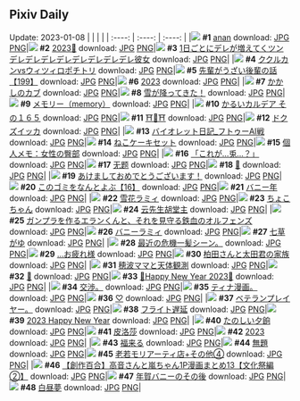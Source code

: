 ## Pixiv Daily
Update: 2023-01-08
|      |      |      |
| :----: | :----: | :----: |
|![](https://pixiv.microyu.workers.dev/c/240x480/img-master/img/2023/01/06/00/58/51/104272186_p0_master1200.jpg) **#1** [anan](https://www.pixiv.net/artworks/104272186) download: [JPG](https://pixiv.microyu.workers.dev/img-original/img/2023/01/06/00/58/51/104272186_p0.jpg) [PNG](https://pixiv.microyu.workers.dev/img-original/img/2023/01/06/00/58/51/104272186_p0.png)|![](https://pixiv.microyu.workers.dev/c/240x480/img-master/img/2023/01/06/00/00/12/104270167_p0_master1200.jpg) **#2** [2023🐰](https://www.pixiv.net/artworks/104270167) download: [JPG](https://pixiv.microyu.workers.dev/img-original/img/2023/01/06/00/00/12/104270167_p0.jpg) [PNG](https://pixiv.microyu.workers.dev/img-original/img/2023/01/06/00/00/12/104270167_p0.png)|![](https://pixiv.microyu.workers.dev/c/240x480/img-master/img/2023/01/06/00/00/52/104270302_p0_master1200.jpg) **#3** [1日ごとにデレが増えてくツンデレデレデレデレデレデレデレデレ彼女](https://www.pixiv.net/artworks/104270302) download: [JPG](https://pixiv.microyu.workers.dev/img-original/img/2023/01/06/00/00/52/104270302_p0.jpg) [PNG](https://pixiv.microyu.workers.dev/img-original/img/2023/01/06/00/00/52/104270302_p0.png)|
|![](https://pixiv.microyu.workers.dev/c/240x480/img-master/img/2023/01/06/06/00/02/104276202_p0_master1200.jpg) **#4** [ククルカンvsウィツィロポチトリ](https://www.pixiv.net/artworks/104276202) download: [JPG](https://pixiv.microyu.workers.dev/img-original/img/2023/01/06/06/00/02/104276202_p0.jpg) [PNG](https://pixiv.microyu.workers.dev/img-original/img/2023/01/06/06/00/02/104276202_p0.png)|![](https://pixiv.microyu.workers.dev/c/240x480/img-master/img/2023/01/06/19/00/13/104288009_p0_master1200.jpg) **#5** [先輩がうざい後輩の話【199】](https://www.pixiv.net/artworks/104288009) download: [JPG](https://pixiv.microyu.workers.dev/img-original/img/2023/01/06/19/00/13/104288009_p0.jpg) [PNG](https://pixiv.microyu.workers.dev/img-original/img/2023/01/06/19/00/13/104288009_p0.png)|![](https://pixiv.microyu.workers.dev/c/240x480/img-master/img/2023/01/06/00/00/21/104270210_p0_master1200.jpg) **#6** [2023](https://www.pixiv.net/artworks/104270210) download: [JPG](https://pixiv.microyu.workers.dev/img-original/img/2023/01/06/00/00/21/104270210_p0.jpg) [PNG](https://pixiv.microyu.workers.dev/img-original/img/2023/01/06/00/00/21/104270210_p0.png)|
|![](https://pixiv.microyu.workers.dev/c/240x480/img-master/img/2023/01/07/00/00/31/104297567_p0_master1200.jpg) **#7** [かかしのカブ](https://www.pixiv.net/artworks/104297567) download: [JPG](https://pixiv.microyu.workers.dev/img-original/img/2023/01/07/00/00/31/104297567_p0.jpg) [PNG](https://pixiv.microyu.workers.dev/img-original/img/2023/01/07/00/00/31/104297567_p0.png)|![](https://pixiv.microyu.workers.dev/c/240x480/img-master/img/2023/01/06/20/08/57/104289966_p0_master1200.jpg) **#8** [雪が降ってきた！](https://www.pixiv.net/artworks/104289966) download: [JPG](https://pixiv.microyu.workers.dev/img-original/img/2023/01/06/20/08/57/104289966_p0.jpg) [PNG](https://pixiv.microyu.workers.dev/img-original/img/2023/01/06/20/08/57/104289966_p0.png)|![](https://pixiv.microyu.workers.dev/c/240x480/img-master/img/2023/01/06/00/00/08/104270153_p0_master1200.jpg) **#9** [メモリー（memory）](https://www.pixiv.net/artworks/104270153) download: [JPG](https://pixiv.microyu.workers.dev/img-original/img/2023/01/06/00/00/08/104270153_p0.jpg) [PNG](https://pixiv.microyu.workers.dev/img-original/img/2023/01/06/00/00/08/104270153_p0.png)|
|![](https://pixiv.microyu.workers.dev/c/240x480/img-master/img/2023/01/07/00/00/37/104297600_p0_master1200.jpg) **#10** [かるいカルデア その１６５](https://www.pixiv.net/artworks/104297600) download: [JPG](https://pixiv.microyu.workers.dev/img-original/img/2023/01/07/00/00/37/104297600_p0.jpg) [PNG](https://pixiv.microyu.workers.dev/img-original/img/2023/01/07/00/00/37/104297600_p0.png)|![](https://pixiv.microyu.workers.dev/c/240x480/img-master/img/2023/01/06/08/13/40/104277470_p0_master1200.jpg) **#11** [⛩🐰⛩](https://www.pixiv.net/artworks/104277470) download: [JPG](https://pixiv.microyu.workers.dev/img-original/img/2023/01/06/08/13/40/104277470_p0.jpg) [PNG](https://pixiv.microyu.workers.dev/img-original/img/2023/01/06/08/13/40/104277470_p0.png)|![](https://pixiv.microyu.workers.dev/c/240x480/img-master/img/2023/01/06/18/42/10/104287537_p0_master1200.jpg) **#12** [ドクズイッカ](https://www.pixiv.net/artworks/104287537) download: [JPG](https://pixiv.microyu.workers.dev/img-original/img/2023/01/06/18/42/10/104287537_p0.jpg) [PNG](https://pixiv.microyu.workers.dev/img-original/img/2023/01/06/18/42/10/104287537_p0.png)|
|![](https://pixiv.microyu.workers.dev/c/240x480/img-master/img/2023/01/06/23/03/49/104295570_p0_master1200.jpg) **#13** [バイオレット日記_フトゥーAI戦](https://www.pixiv.net/artworks/104295570) download: [JPG](https://pixiv.microyu.workers.dev/img-original/img/2023/01/06/23/03/49/104295570_p0.jpg) [PNG](https://pixiv.microyu.workers.dev/img-original/img/2023/01/06/23/03/49/104295570_p0.png)|![](https://pixiv.microyu.workers.dev/c/240x480/img-master/img/2023/01/06/20/30/02/104290537_p0_master1200.jpg) **#14** [ねこケーキセット](https://www.pixiv.net/artworks/104290537) download: [JPG](https://pixiv.microyu.workers.dev/img-original/img/2023/01/06/20/30/02/104290537_p0.jpg) [PNG](https://pixiv.microyu.workers.dev/img-original/img/2023/01/06/20/30/02/104290537_p0.png)|![](https://pixiv.microyu.workers.dev/c/240x480/img-master/img/2023/01/07/08/00/02/104305188_p0_master1200.jpg) **#15** [個人メモ：女性の臀部](https://www.pixiv.net/artworks/104305188) download: [JPG](https://pixiv.microyu.workers.dev/img-original/img/2023/01/07/08/00/02/104305188_p0.jpg) [PNG](https://pixiv.microyu.workers.dev/img-original/img/2023/01/07/08/00/02/104305188_p0.png)|
|![](https://pixiv.microyu.workers.dev/c/240x480/img-master/img/2023/01/06/00/00/12/104270171_p0_master1200.jpg) **#16** [「これが…兎…？」](https://www.pixiv.net/artworks/104270171) download: [JPG](https://pixiv.microyu.workers.dev/img-original/img/2023/01/06/00/00/12/104270171_p0.jpg) [PNG](https://pixiv.microyu.workers.dev/img-original/img/2023/01/06/00/00/12/104270171_p0.png)|![](https://pixiv.microyu.workers.dev/c/240x480/img-master/img/2023/01/06/01/30/33/104272968_p0_master1200.jpg) **#17** [无题](https://www.pixiv.net/artworks/104272968) download: [JPG](https://pixiv.microyu.workers.dev/img-original/img/2023/01/06/01/30/33/104272968_p0.jpg) [PNG](https://pixiv.microyu.workers.dev/img-original/img/2023/01/06/01/30/33/104272968_p0.png)|![](https://pixiv.microyu.workers.dev/c/240x480/img-master/img/2023/01/07/00/21/42/104298576_p0_master1200.jpg) **#18** [🦋](https://www.pixiv.net/artworks/104298576) download: [JPG](https://pixiv.microyu.workers.dev/img-original/img/2023/01/07/00/21/42/104298576_p0.jpg) [PNG](https://pixiv.microyu.workers.dev/img-original/img/2023/01/07/00/21/42/104298576_p0.png)|
|![](https://pixiv.microyu.workers.dev/c/240x480/img-master/img/2023/01/06/19/53/04/104289378_p0_master1200.jpg) **#19** [あけましておめでとうございます！](https://www.pixiv.net/artworks/104289378) download: [JPG](https://pixiv.microyu.workers.dev/img-original/img/2023/01/06/19/53/04/104289378_p0.jpg) [PNG](https://pixiv.microyu.workers.dev/img-original/img/2023/01/06/19/53/04/104289378_p0.png)|![](https://pixiv.microyu.workers.dev/c/240x480/img-master/img/2023/01/07/12/36/21/104309409_p0_master1200.jpg) **#20** [このゴミをなんとよぶ【16】](https://www.pixiv.net/artworks/104309409) download: [JPG](https://pixiv.microyu.workers.dev/img-original/img/2023/01/07/12/36/21/104309409_p0.jpg) [PNG](https://pixiv.microyu.workers.dev/img-original/img/2023/01/07/12/36/21/104309409_p0.png)|![](https://pixiv.microyu.workers.dev/c/240x480/img-master/img/2023/01/07/06/37/10/104304337_p0_master1200.jpg) **#21** [バニー年](https://www.pixiv.net/artworks/104304337) download: [JPG](https://pixiv.microyu.workers.dev/img-original/img/2023/01/07/06/37/10/104304337_p0.jpg) [PNG](https://pixiv.microyu.workers.dev/img-original/img/2023/01/07/06/37/10/104304337_p0.png)|
|![](https://pixiv.microyu.workers.dev/c/240x480/img-master/img/2023/01/06/17/57/53/104286388_p0_master1200.jpg) **#22** [雪花ラミィ](https://www.pixiv.net/artworks/104286388) download: [JPG](https://pixiv.microyu.workers.dev/img-original/img/2023/01/06/17/57/53/104286388_p0.jpg) [PNG](https://pixiv.microyu.workers.dev/img-original/img/2023/01/06/17/57/53/104286388_p0.png)|![](https://pixiv.microyu.workers.dev/c/240x480/img-master/img/2023/01/06/03/37/20/104274652_p0_master1200.jpg) **#23** [ちょこちゃん](https://www.pixiv.net/artworks/104274652) download: [JPG](https://pixiv.microyu.workers.dev/img-original/img/2023/01/06/03/37/20/104274652_p0.jpg) [PNG](https://pixiv.microyu.workers.dev/img-original/img/2023/01/06/03/37/20/104274652_p0.png)|![](https://pixiv.microyu.workers.dev/c/240x480/img-master/img/2023/01/06/21/36/20/104292729_p0_master1200.jpg) **#24** [云先生胡堂主](https://www.pixiv.net/artworks/104292729) download: [JPG](https://pixiv.microyu.workers.dev/img-original/img/2023/01/06/21/36/20/104292729_p0.jpg) [PNG](https://pixiv.microyu.workers.dev/img-original/img/2023/01/06/21/36/20/104292729_p0.png)|
|![](https://pixiv.microyu.workers.dev/c/240x480/img-master/img/2023/01/06/00/00/16/104270193_p0_master1200.jpg) **#25** [ガンプラを作るエランくんと、それを見守る鉄血のオルフェンズ](https://www.pixiv.net/artworks/104270193) download: [JPG](https://pixiv.microyu.workers.dev/img-original/img/2023/01/06/00/00/16/104270193_p0.jpg) [PNG](https://pixiv.microyu.workers.dev/img-original/img/2023/01/06/00/00/16/104270193_p0.png)|![](https://pixiv.microyu.workers.dev/c/240x480/img-master/img/2023/01/06/17/55/26/104286330_p0_master1200.jpg) **#26** [バニーラミィ](https://www.pixiv.net/artworks/104286330) download: [JPG](https://pixiv.microyu.workers.dev/img-original/img/2023/01/06/17/55/26/104286330_p0.jpg) [PNG](https://pixiv.microyu.workers.dev/img-original/img/2023/01/06/17/55/26/104286330_p0.png)|![](https://pixiv.microyu.workers.dev/c/240x480/img-master/img/2023/01/07/20/30/03/104320582_p0_master1200.jpg) **#27** [七草がゆ](https://www.pixiv.net/artworks/104320582) download: [JPG](https://pixiv.microyu.workers.dev/img-original/img/2023/01/07/20/30/03/104320582_p0.jpg) [PNG](https://pixiv.microyu.workers.dev/img-original/img/2023/01/07/20/30/03/104320582_p0.png)|
|![](https://pixiv.microyu.workers.dev/c/240x480/img-master/img/2023/01/06/12/30/24/104280741_p0_master1200.jpg) **#28** [最近の危機一髪シーン。](https://www.pixiv.net/artworks/104280741) download: [JPG](https://pixiv.microyu.workers.dev/img-original/img/2023/01/06/12/30/24/104280741_p0.jpg) [PNG](https://pixiv.microyu.workers.dev/img-original/img/2023/01/06/12/30/24/104280741_p0.png)|![](https://pixiv.microyu.workers.dev/c/240x480/img-master/img/2023/01/06/18/00/04/104286455_p0_master1200.jpg) **#29** [...お疲れ様](https://www.pixiv.net/artworks/104286455) download: [JPG](https://pixiv.microyu.workers.dev/img-original/img/2023/01/06/18/00/04/104286455_p0.jpg) [PNG](https://pixiv.microyu.workers.dev/img-original/img/2023/01/06/18/00/04/104286455_p0.png)|![](https://pixiv.microyu.workers.dev/c/240x480/img-master/img/2023/01/06/19/06/45/104288218_p0_master1200.jpg) **#30** [柏田さんと太田君の家族](https://www.pixiv.net/artworks/104288218) download: [JPG](https://pixiv.microyu.workers.dev/img-original/img/2023/01/06/19/06/45/104288218_p0.jpg) [PNG](https://pixiv.microyu.workers.dev/img-original/img/2023/01/06/19/06/45/104288218_p0.png)|
|![](https://pixiv.microyu.workers.dev/c/240x480/img-master/img/2023/01/06/18/43/28/104287574_p0_master1200.jpg) **#31** [穂波ママと天体観測](https://www.pixiv.net/artworks/104287574) download: [JPG](https://pixiv.microyu.workers.dev/img-original/img/2023/01/06/18/43/28/104287574_p0.jpg) [PNG](https://pixiv.microyu.workers.dev/img-original/img/2023/01/06/18/43/28/104287574_p0.png)|![](https://pixiv.microyu.workers.dev/c/240x480/img-master/img/2023/01/06/00/25/50/104271183_p0_master1200.jpg) **#32** [🐇](https://www.pixiv.net/artworks/104271183) download: [JPG](https://pixiv.microyu.workers.dev/img-original/img/2023/01/06/00/25/50/104271183_p0.jpg) [PNG](https://pixiv.microyu.workers.dev/img-original/img/2023/01/06/00/25/50/104271183_p0.png)|![](https://pixiv.microyu.workers.dev/c/240x480/img-master/img/2023/01/07/12/48/19/104309639_p0_master1200.jpg) **#33** [🐰Happy New Year 2023🐰](https://www.pixiv.net/artworks/104309639) download: [JPG](https://pixiv.microyu.workers.dev/img-original/img/2023/01/07/12/48/19/104309639_p0.jpg) [PNG](https://pixiv.microyu.workers.dev/img-original/img/2023/01/07/12/48/19/104309639_p0.png)|
|![](https://pixiv.microyu.workers.dev/c/240x480/img-master/img/2023/01/06/00/37/51/104271562_p0_master1200.jpg) **#34** [交渉。](https://www.pixiv.net/artworks/104271562) download: [JPG](https://pixiv.microyu.workers.dev/img-original/img/2023/01/06/00/37/51/104271562_p0.jpg) [PNG](https://pixiv.microyu.workers.dev/img-original/img/2023/01/06/00/37/51/104271562_p0.png)|![](https://pixiv.microyu.workers.dev/c/240x480/img-master/img/2023/01/06/12/17/29/104280503_p0_master1200.jpg) **#35** [ティナ漫画。](https://www.pixiv.net/artworks/104280503) download: [JPG](https://pixiv.microyu.workers.dev/img-original/img/2023/01/06/12/17/29/104280503_p0.jpg) [PNG](https://pixiv.microyu.workers.dev/img-original/img/2023/01/06/12/17/29/104280503_p0.png)|![](https://pixiv.microyu.workers.dev/c/240x480/img-master/img/2023/01/06/15/01/57/104283033_p0_master1200.jpg) **#36** [♡](https://www.pixiv.net/artworks/104283033) download: [JPG](https://pixiv.microyu.workers.dev/img-original/img/2023/01/06/15/01/57/104283033_p0.jpg) [PNG](https://pixiv.microyu.workers.dev/img-original/img/2023/01/06/15/01/57/104283033_p0.png)|
|![](https://pixiv.microyu.workers.dev/c/240x480/img-master/img/2023/01/07/15/21/34/104311704_p0_master1200.jpg) **#37** [ベテランプレイヤー。](https://www.pixiv.net/artworks/104311704) download: [JPG](https://pixiv.microyu.workers.dev/img-original/img/2023/01/07/15/21/34/104311704_p0.jpg) [PNG](https://pixiv.microyu.workers.dev/img-original/img/2023/01/07/15/21/34/104311704_p0.png)|![](https://pixiv.microyu.workers.dev/c/240x480/img-master/img/2023/01/06/07/17/01/104276899_p0_master1200.jpg) **#38** [フライト遅延](https://www.pixiv.net/artworks/104276899) download: [JPG](https://pixiv.microyu.workers.dev/img-original/img/2023/01/06/07/17/01/104276899_p0.jpg) [PNG](https://pixiv.microyu.workers.dev/img-original/img/2023/01/06/07/17/01/104276899_p0.png)|![](https://pixiv.microyu.workers.dev/c/240x480/img-master/img/2023/01/06/06/53/30/104276681_p0_master1200.jpg) **#39** [2023 Happy New Year](https://www.pixiv.net/artworks/104276681) download: [JPG](https://pixiv.microyu.workers.dev/img-original/img/2023/01/06/06/53/30/104276681_p0.jpg) [PNG](https://pixiv.microyu.workers.dev/img-original/img/2023/01/06/06/53/30/104276681_p0.png)|
|![](https://pixiv.microyu.workers.dev/c/240x480/img-master/img/2023/01/07/17/53/52/104291439_p0_master1200.jpg) **#40** [たのしい夕餉](https://www.pixiv.net/artworks/104291439) download: [JPG](https://pixiv.microyu.workers.dev/img-original/img/2023/01/07/17/53/52/104291439_p0.jpg) [PNG](https://pixiv.microyu.workers.dev/img-original/img/2023/01/07/17/53/52/104291439_p0.png)|![](https://pixiv.microyu.workers.dev/c/240x480/img-master/img/2023/01/07/12/28/43/104309262_p0_master1200.jpg) **#41** [皮洛莎](https://www.pixiv.net/artworks/104309262) download: [JPG](https://pixiv.microyu.workers.dev/img-original/img/2023/01/07/12/28/43/104309262_p0.jpg) [PNG](https://pixiv.microyu.workers.dev/img-original/img/2023/01/07/12/28/43/104309262_p0.png)|![](https://pixiv.microyu.workers.dev/c/240x480/img-master/img/2023/01/07/00/13/17/104298277_p0_master1200.jpg) **#42** [2023](https://www.pixiv.net/artworks/104298277) download: [JPG](https://pixiv.microyu.workers.dev/img-original/img/2023/01/07/00/13/17/104298277_p0.jpg) [PNG](https://pixiv.microyu.workers.dev/img-original/img/2023/01/07/00/13/17/104298277_p0.png)|
|![](https://pixiv.microyu.workers.dev/c/240x480/img-master/img/2023/01/06/12/10/06/104280441_p0_master1200.jpg) **#43** [福来る](https://www.pixiv.net/artworks/104280441) download: [JPG](https://pixiv.microyu.workers.dev/img-original/img/2023/01/06/12/10/06/104280441_p0.jpg) [PNG](https://pixiv.microyu.workers.dev/img-original/img/2023/01/06/12/10/06/104280441_p0.png)|![](https://pixiv.microyu.workers.dev/c/240x480/img-master/img/2023/01/06/09/12/13/104278095_p0_master1200.jpg) **#44** [無題](https://www.pixiv.net/artworks/104278095) download: [JPG](https://pixiv.microyu.workers.dev/img-original/img/2023/01/06/09/12/13/104278095_p0.jpg) [PNG](https://pixiv.microyu.workers.dev/img-original/img/2023/01/06/09/12/13/104278095_p0.png)|![](https://pixiv.microyu.workers.dev/c/240x480/img-master/img/2023/01/07/19/09/26/104318122_p0_master1200.jpg) **#45** [老若モリアーティ店+その他④](https://www.pixiv.net/artworks/104318122) download: [JPG](https://pixiv.microyu.workers.dev/img-original/img/2023/01/07/19/09/26/104318122_p0.jpg) [PNG](https://pixiv.microyu.workers.dev/img-original/img/2023/01/07/19/09/26/104318122_p0.png)|
|![](https://pixiv.microyu.workers.dev/c/240x480/img-master/img/2023/01/07/00/00/37/104297597_p0_master1200.jpg) **#46** [【創作百合】高音さんと嵐ちゃん1P漫画まとめ13【文化祭編②】](https://www.pixiv.net/artworks/104297597) download: [JPG](https://pixiv.microyu.workers.dev/img-original/img/2023/01/07/00/00/37/104297597_p0.jpg) [PNG](https://pixiv.microyu.workers.dev/img-original/img/2023/01/07/00/00/37/104297597_p0.png)|![](https://pixiv.microyu.workers.dev/c/240x480/img-master/img/2023/01/06/19/54/56/104289441_p0_master1200.jpg) **#47** [年賀バニーのその後](https://www.pixiv.net/artworks/104289441) download: [JPG](https://pixiv.microyu.workers.dev/img-original/img/2023/01/06/19/54/56/104289441_p0.jpg) [PNG](https://pixiv.microyu.workers.dev/img-original/img/2023/01/06/19/54/56/104289441_p0.png)|![](https://pixiv.microyu.workers.dev/c/240x480/img-master/img/2023/01/07/16/01/00/104313252_p0_master1200.jpg) **#48** [白昼夢](https://www.pixiv.net/artworks/104313252) download: [JPG](https://pixiv.microyu.workers.dev/img-original/img/2023/01/07/16/01/00/104313252_p0.jpg) [PNG](https://pixiv.microyu.workers.dev/img-original/img/2023/01/07/16/01/00/104313252_p0.png)|
